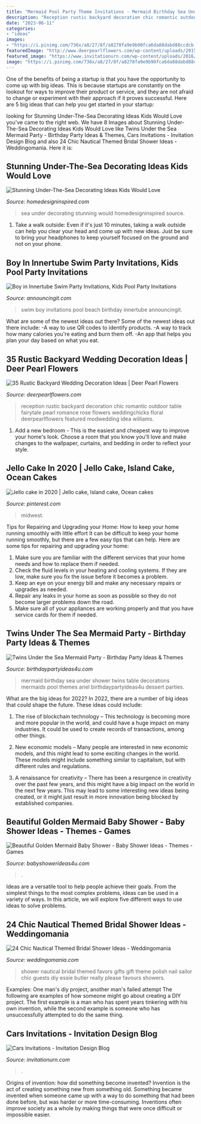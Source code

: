 ```yaml
---
title: "Mermaid Pool Party Theme Invitations - Mermaid Birthday Sea Under Shower Twins Table Decorations Mermaids Pool Themes Ariel Birthdaypartyideas4u Dessert Parties"
description: "Reception rustic backyard decoration chic romantic outdoor table fairytale pearl romance rose flowers weddingchicks floral deerpearlflowers featured modwedding idea williams"
date: "2023-06-11"
categories:
- "ideas"
images:
- "https://i.pinimg.com/736x/a8/27/8f/a8278fa9e9b90fca6da88dabd88ccdcb.jpg"
featuredImage: "http://www.deerpearlflowers.com/wp-content/uploads/2015/11/romantic-rustic-rose-wedding-reception-ideas.jpg"
featured_image: "https://www.invitationurn.com/wp-content/uploads/2016/08/cars_invitations_templates.jpg"
image: "https://i.pinimg.com/736x/a8/27/8f/a8278fa9e9b90fca6da88dabd88ccdcb.jpg"
---
```



One of the benefits of being a startup is that you have the opportunity to come up with big ideas. This is because startups are constantly on the lookout for ways to improve their product or service, and they are not afraid to change or experiment with their approach if it proves successful. Here are 5 big ideas that can help you get started in your startup: 

	

		
looking for Stunning Under-The-Sea Decorating Ideas Kids Would Love you've came to the right web. We have 8 Images about Stunning Under-The-Sea Decorating Ideas Kids Would Love like Twins Under the Sea Mermaid Party - Birthday Party Ideas &amp; Themes, Cars Invitations - Invitation Design Blog and also 24 Chic Nautical Themed Bridal Shower Ideas - Weddingomania. Here it is:
		
    
## Stunning Under-The-Sea Decorating Ideas Kids Would Love

<img loading=lazy src="http://www.homedesigninspired.com/wp-content/uploads/2017/06/under-the-sea-decorating-inspiration-6-1-2.jpg" onerror="this.onerror=null;this.src='https://tse4.mm.bing.net/th?id=OIP.5IfXx8wsFnhdZ2EQ9l_TXQHaNJ&amp;pid=15.1';" alt="Stunning Under-The-Sea Decorating Ideas Kids Would Love">

_Source: homedesigninspired.com_

>sea under decorating stunning would homedesigninspired source. 

	

1. Take a walk outside: Even if it's just 10 minutes, taking a walk outside can help you clear your head and come up with new ideas. Just be sure to bring your headphones to keep yourself focused on the ground and not on your phone.

    
## Boy In Innertube Swim Party Invitations, Kids Pool Party Invitations

<img loading=lazy src="https://www.announcingit.com/invitations/images/zInnertube-Boy-Swim-Party-Invitations.jpg" onerror="this.onerror=null;this.src='https://tse4.mm.bing.net/th?id=OIP.Yl1iPyTjQ-Y9zdUJwMAjqAHaKO&amp;pid=15.1';" alt="Boy in Innertube Swim Party Invitations, Kids Pool Party Invitations">

_Source: announcingit.com_

>swim boy invitations pool beach birthday innertube announcingit. 

	

What are some of the newest ideas out there?
Some of the newest ideas out there include: 
-A way to use QR codes to identify products. 
-A way to track how many calories you're eating and burn them off. 
-An app that helps you plan your day based on what you eat.

    
## 35 Rustic Backyard Wedding Decoration Ideas | Deer Pearl Flowers

<img loading=lazy src="http://www.deerpearlflowers.com/wp-content/uploads/2015/11/romantic-rustic-rose-wedding-reception-ideas.jpg" onerror="this.onerror=null;this.src='https://tse3.mm.bing.net/th?id=OIP.tsluIklOcBchpPwyqAfOrQHaLH&amp;pid=15.1';" alt="35 Rustic Backyard Wedding Decoration Ideas | Deer Pearl Flowers">

_Source: deerpearlflowers.com_

>reception rustic backyard decoration chic romantic outdoor table fairytale pearl romance rose flowers weddingchicks floral deerpearlflowers featured modwedding idea williams. 

	

1. Add a new bedroom - This is the easiest and cheapest way to improve your home's look. Choose a room that you know you'll love and make changes to the wallpaper, curtains, and bedding in order to reflect your style.

    
## Jello Cake In 2020 | Jello Cake, Island Cake, Ocean Cakes

<img loading=lazy src="https://i.pinimg.com/736x/a8/27/8f/a8278fa9e9b90fca6da88dabd88ccdcb.jpg" onerror="this.onerror=null;this.src='https://tse1.mm.bing.net/th?id=OIP.yLFkOeCqux4aoPYwKtOO3gHaJ9&amp;pid=15.1';" alt="Jello cake in 2020 | Jello cake, Island cake, Ocean cakes">

_Source: pinterest.com_

>midwest. 

	

Tips for Repairing and Upgrading your Home: How to keep your home running smoothly with little effort
It can be difficult to keep your home running smoothly, but there are a few easy tips that can help. Here are some tips for repairing and upgrading your home:
1. Make sure you are familiar with the different services that your home needs and how to replace them if needed.
2. Check the fluid levels in your heating and cooling systems. If they are low, make sure you fix the issue before it becomes a problem.
3. Keep an eye on your energy bill and make any necessary repairs or upgrades as needed.
4. Repair any leaks in your home as soon as possible so they do not become larger problems down the road.
5. Make sure all of your appliances are working properly and that you have service cards for them if needed.

    
## Twins Under The Sea Mermaid Party - Birthday Party Ideas &amp; Themes

<img loading=lazy src="http://www.birthdaypartyideas4u.com/wp-content/uploads/2016/11/Twins-Under-the-Sea-Mermaid-Birthday-Party-Dessert-Table-600x792.jpeg" onerror="this.onerror=null;this.src='https://tse2.mm.bing.net/th?id=OIP.KXa9A5ElRSGu_LF6MTNS2gHaJx&amp;pid=15.1';" alt="Twins Under the Sea Mermaid Party - Birthday Party Ideas &amp; Themes">

_Source: birthdaypartyideas4u.com_

>mermaid birthday sea under shower twins table decorations mermaids pool themes ariel birthdaypartyideas4u dessert parties. 

	

What are the big ideas for 2022?
In 2022, there are a number of big ideas that could shape the future. These ideas could include:
1. The rise of blockchain technology – This technology is becoming more and more popular in the world, and could have a huge impact on many industries. It could be used to create records of transactions, among other things.

2. New economic models – Many people are interested in new economic models, and this might lead to some exciting changes in the world. These models might include something similar to capitalism, but with different rules and regulations.

3. A renaissance for creativity – There has been a resurgence in creativity over the past few years, and this might have a big impact on the world in the next few years. This may lead to some interesting new ideas being created, or it might just result in more innovation being blocked by established companies.

    
## Beautiful Golden Mermaid Baby Shower - Baby Shower Ideas - Themes - Games

<img loading=lazy src="http://www.babyshowerideas4u.com/wp-content/uploads/2017/06/Beautiful-Golden-Mermaid-Shower-Buffet-Chair.jpg" onerror="this.onerror=null;this.src='https://tse2.mm.bing.net/th?id=OIP.bIG1ae80EN-9GPyU9CrqPgHaFb&amp;pid=15.1';" alt="Beautiful Golden Mermaid Baby Shower - Baby Shower Ideas - Themes - Games">

_Source: babyshowerideas4u.com_

>. 

	

Ideas are a versatile tool to help people achieve their goals. From the simplest things to the most complex problems, ideas can be used in a variety of ways. In this article, we will explore five different ways to use ideas to solve problems.

    
## 24 Chic Nautical Themed Bridal Shower Ideas - Weddingomania

<img loading=lazy src="http://i.weddingomania.com/2016/04/24-Nautical-Themed-Bridal-Shower-Ideas-16.jpg" onerror="this.onerror=null;this.src='https://tse4.mm.bing.net/th?id=OIP.BpfLr8C96-lcXnBpI67ESwHaJ4&amp;pid=15.1';" alt="24 Chic Nautical Themed Bridal Shower Ideas - Weddingomania">

_Source: weddingomania.com_

>shower nautical bridal themed favors gifts gift theme polish nail sailor chic guests diy essie butler really please favours showers. 

	

Examples: One man's diy project, another man's failed attempt
The following are examples of how someone might go about creating a DIY project. The first example is a man who has spent years tinkering with his own invention, while the second example is someone who has unsuccessfully attempted to do the same thing.

    
## Cars Invitations - Invitation Design Blog

<img loading=lazy src="https://www.invitationurn.com/wp-content/uploads/2016/08/cars_invitations_templates.jpg" onerror="this.onerror=null;this.src='https://tse2.mm.bing.net/th?id=OIP.U7RP_zglxsPMdw-2pmvX1AHaSh&amp;pid=15.1';" alt="Cars Invitations - Invitation Design Blog">

_Source: invitationurn.com_

>. 

	

Origins of invention: how did something become invented?
Invention is the act of creating something new from something old. Something became invented when someone came up with a way to do something that had been done before, but was harder or more time-consuming. Inventions often improve society as a whole by making things that were once difficult or impossible easier.

